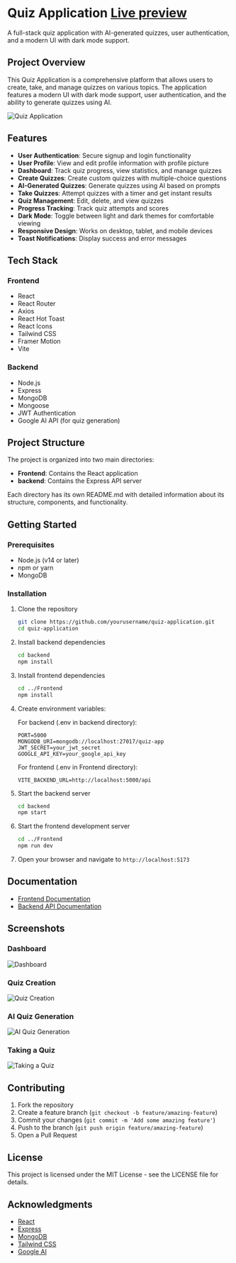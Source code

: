 # Quiz Application [Live preview](https://ai-quiz-by-ankit.vercel.app/)

A full-stack quiz application with AI-generated quizzes, user authentication, and a modern UI with dark mode support.

## Project Overview

This Quiz Application is a comprehensive platform that allows users to create, take, and manage quizzes on various topics. The application features a modern UI with dark mode support, user authentication, and the ability to generate quizzes using AI.

![Quiz Application](https://via.placeholder.com/800x400?text=Quiz+Application)

## Features

- **User Authentication**: Secure signup and login functionality
- **User Profile**: View and edit profile information with profile picture
- **Dashboard**: Track quiz progress, view statistics, and manage quizzes
- **Create Quizzes**: Create custom quizzes with multiple-choice questions
- **AI-Generated Quizzes**: Generate quizzes using AI based on prompts
- **Take Quizzes**: Attempt quizzes with a timer and get instant results
- **Quiz Management**: Edit, delete, and view quizzes
- **Progress Tracking**: Track quiz attempts and scores
- **Dark Mode**: Toggle between light and dark themes for comfortable viewing
- **Responsive Design**: Works on desktop, tablet, and mobile devices
- **Toast Notifications**: Display success and error messages

## Tech Stack

### Frontend
- React
- React Router
- Axios
- React Hot Toast
- React Icons
- Tailwind CSS
- Framer Motion
- Vite

### Backend
- Node.js
- Express
- MongoDB
- Mongoose
- JWT Authentication
- Google AI API (for quiz generation)

## Project Structure

The project is organized into two main directories:

- **Frontend**: Contains the React application
- **backend**: Contains the Express API server

Each directory has its own README.md with detailed information about its structure, components, and functionality.

## Getting Started

### Prerequisites

- Node.js (v14 or later)
- npm or yarn
- MongoDB

### Installation

1. Clone the repository
   ```bash
   git clone https://github.com/yourusername/quiz-application.git
   cd quiz-application
   ```

2. Install backend dependencies
   ```bash
   cd backend
   npm install
   ```

3. Install frontend dependencies
   ```bash
   cd ../Frontend
   npm install
   ```

4. Create environment variables:

   For backend (.env in backend directory):
   ```
   PORT=5000
   MONGODB_URI=mongodb://localhost:27017/quiz-app
   JWT_SECRET=your_jwt_secret
   GOOGLE_API_KEY=your_google_api_key
   ```

   For frontend (.env in Frontend directory):
   ```
   VITE_BACKEND_URL=http://localhost:5000/api
   ```

5. Start the backend server
   ```bash
   cd backend
   npm start
   ```

6. Start the frontend development server
   ```bash
   cd ../Frontend
   npm run dev
   ```

7. Open your browser and navigate to `http://localhost:5173`

## Documentation

- [Frontend Documentation](./Frontend/README.md)
- [Backend API Documentation](./backend/README.md)

## Screenshots

### Dashboard
![Dashboard](https://via.placeholder.com/800x400?text=Dashboard)

### Quiz Creation
![Quiz Creation](https://via.placeholder.com/800x400?text=Quiz+Creation)

### AI Quiz Generation
![AI Quiz Generation](https://via.placeholder.com/800x400?text=AI+Quiz+Generation)

### Taking a Quiz
![Taking a Quiz](https://via.placeholder.com/800x400?text=Taking+a+Quiz)

## Contributing

1. Fork the repository
2. Create a feature branch (`git checkout -b feature/amazing-feature`)
3. Commit your changes (`git commit -m 'Add some amazing feature'`)
4. Push to the branch (`git push origin feature/amazing-feature`)
5. Open a Pull Request

## License

This project is licensed under the MIT License - see the LICENSE file for details.

## Acknowledgments

- [React](https://reactjs.org/)
- [Express](https://expressjs.com/)
- [MongoDB](https://www.mongodb.com/)
- [Tailwind CSS](https://tailwindcss.com/)
- [Google AI](https://ai.google.dev/)
